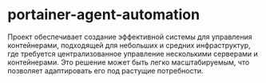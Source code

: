 # portainer-agent-automation
Проект обеспечивает создание эффективной системы для управления контейнерами, подходящей для небольших и средних инфраструктур, где требуется централизованное управление несколькими серверами и контейнерами. Это решение может быть легко масштабируемым, что позволяет адаптировать его под растущие потребности.
